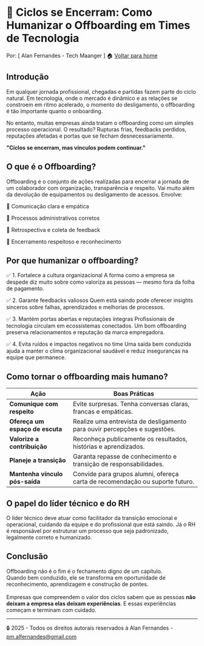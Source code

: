 # 🔁 Ciclos se Encerram: Como Humanizar o Offboarding em Times de Tecnologia
Por: [ Alan Fernandes - Tech Maanger ] :house: [Voltar para home](https://github.com/af-tech-manager/portfolio/blob/main/README.md)

## Introdução
Em qualquer jornada profissional, chegadas e partidas fazem parte do ciclo natural. Em tecnologia, onde o mercado é dinâmico e as relações se constroem em ritmo acelerado, o momento do desligamento, o offboarding é tão importante quanto o onboarding.

No entanto, muitas empresas ainda tratam o offboarding como um simples processo operacional. O resultado? Rupturas frias, feedbacks perdidos, reputações afetadas e portas que se fecham desnecessariamente.

**"Ciclos se encerram, mas vínculos podem continuar."**

## O que é o Offboarding?
Offboarding é o conjunto de ações realizadas para encerrar a jornada de um colaborador com organização, transparência e respeito. Vai muito além da devolução de equipamentos ou desligamento de acessos. Envolve:

📣 Comunicação clara e empática

🧾 Processos administrativos corretos

🧠 Retrospectiva e coleta de feedback

🤝 Encerramento respeitoso e reconhecimento

## Por que humanizar o offboarding?
✅ 1. Fortalece a cultura organizacional
A forma como a empresa se despede diz muito sobre como valoriza as pessoas — mesmo fora da folha de pagamento.

✅ 2. Garante feedbacks valiosos
Quem está saindo pode oferecer insights sinceros sobre falhas, aprendizados e melhorias de processos.

✅ 3. Mantém portas abertas e reputações íntegras
Profissionais de tecnologia circulam em ecossistemas conectados. Um bom offboarding preserva relacionamentos e reputação da marca empregadora.

✅ 4. Evita ruídos e impactos negativos no time
Uma saída bem conduzida ajuda a manter o clima organizacional saudável e reduz inseguranças na equipe que permanece.

## Como tornar o offboarding mais humano?
| Ação                            | Boas Práticas                                                                |
| ------------------------------- | ---------------------------------------------------------------------------- |
| **Comunique com respeito**      | Evite surpresas. Tenha conversas claras, francas e empáticas.                |
| **Ofereça um espaço de escuta** | Realize uma entrevista de desligamento para ouvir percepções e sugestões.    |
| **Valorize a contribuição**     | Reconheça publicamente os resultados, histórias e aprendizados.              |
| **Planeje a transição**         | Garanta repasse de conhecimento e transição de responsabilidades.            |
| **Mantenha vínculo pós-saída**  | Convide para grupos alumni, ofereça carta de recomendação ou suporte futuro. |


## O papel do líder técnico e do RH
O líder técnico deve atuar como facilitador da transição emocional e operacional, cuidando da equipe e do profissional que está saindo. Já o RH é responsável por estruturar um processo que seja padronizado, legalmente correto e humanizado.

## Conclusão
Offboarding não é o fim é o fechamento digno de um capítulo. \
Quando bem conduzido, ele se transforma em oportunidade de reconhecimento, aprendizagem e construção de pontes. \
\
Empresas que compreendem o valor dos ciclos sabem que as pessoas **não deixam a empresa elas deixam experiências**. E essas experiências começam e terminam com cuidado.

---
:lock: 2025 - Todos os direitos autorais reservados à Alan Fernandes - pm.alfernandes@gmail.com
